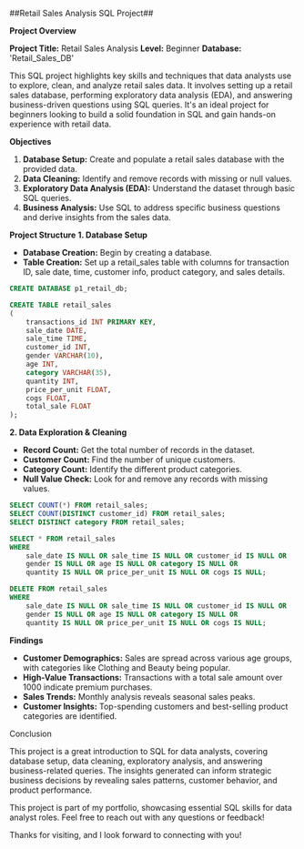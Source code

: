 ##Retail Sales Analysis SQL Project##

**Project Overview**

**Project Title:** Retail Sales Analysis
**Level:** Beginner
**Database:** 'Retail_Sales_DB'

This SQL project highlights key skills and techniques that data analysts use to explore, clean, and analyze retail sales data. It involves setting up a retail sales database, performing exploratory data analysis (EDA), and answering business-driven questions using SQL queries. It's an ideal project for beginners looking to build a solid foundation in SQL and gain hands-on experience with retail data.

**Objectives**

1. **Database Setup:** Create and populate a retail sales database with the provided data.
2. **Data Cleaning:** Identify and remove records with missing or null values.
3. **Exploratory Data Analysis (EDA):** Understand the dataset through basic SQL queries.
4. **Business Analysis:** Use SQL to address specific business questions and derive insights from the sales data.

**Project Structure**
**1. Database Setup**

- **Database Creation:** Begin by creating a database.
- **Table Creation:** Set up a retail_sales table with columns for transaction ID, sale date, time, customer info, product category, and sales details.


```sql
CREATE DATABASE p1_retail_db;

CREATE TABLE retail_sales
(
    transactions_id INT PRIMARY KEY,
    sale_date DATE,	
    sale_time TIME,
    customer_id INT,	
    gender VARCHAR(10),
    age INT,
    category VARCHAR(35),
    quantity INT,
    price_per_unit FLOAT,	
    cogs FLOAT,
    total_sale FLOAT
);
```

**2. Data Exploration & Cleaning**

- **Record Count:** Get the total number of records in the dataset.
- **Customer Count:** Find the number of unique customers.
- **Category Count:** Identify the different product categories.
- **Null Value Check:** Look for and remove any records with missing values.


```sql
SELECT COUNT(*) FROM retail_sales;
SELECT COUNT(DISTINCT customer_id) FROM retail_sales;
SELECT DISTINCT category FROM retail_sales;

SELECT * FROM retail_sales
WHERE 
    sale_date IS NULL OR sale_time IS NULL OR customer_id IS NULL OR 
    gender IS NULL OR age IS NULL OR category IS NULL OR 
    quantity IS NULL OR price_per_unit IS NULL OR cogs IS NULL;

DELETE FROM retail_sales
WHERE 
    sale_date IS NULL OR sale_time IS NULL OR customer_id IS NULL OR 
    gender IS NULL OR age IS NULL OR category IS NULL OR 
    quantity IS NULL OR price_per_unit IS NULL OR cogs IS NULL;
```

**Findings**

- **Customer Demographics:** Sales are spread across various age groups, with categories like Clothing and Beauty being popular.
- **High-Value Transactions:** Transactions with a total sale amount over 1000 indicate premium purchases.
- **Sales Trends:** Monthly analysis reveals seasonal sales peaks.
- **Customer Insights:** Top-spending customers and best-selling product categories are identified.

Conclusion

This project is a great introduction to SQL for data analysts, covering database setup, data cleaning, exploratory analysis, and answering business-related queries. The insights generated can inform strategic business decisions by revealing sales patterns, customer behavior, and product performance.

This project is part of my portfolio, showcasing essential SQL skills for data analyst roles. Feel free to reach out with any questions or feedback!

Thanks for visiting, and I look forward to connecting with you!
